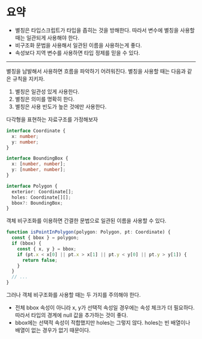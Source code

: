 # 요약

- 별칭은 타입스크립트가 타입을 좁히는 것을 방해한다. 따라서 변수에 별칭을 사용할 때는 일관되게 사용해야 한다.
- 비구조화 문법을 사용해서 일관된 이름을 사용하는게 좋다.
- 속성보다 지역 변수를 사용하면 타입 정제를 믿을 수 있다.

---

별칭을 남발해서 사용하면 흐름을 파악하기 어려워진다. 별칭을 사용할 때는 다음과 같은 규칙을 지키자.

1. 별칭은 일관성 있게 사용한다.
2. 별칭은 의미를 명확히 한다.
3. 별칭은 사용 빈도가 높은 것에만 사용한다.

다각형을 표현하는 자료구조를 가정해보자

```typescript
interface Coordinate {
  x: number;
  y: number;
}

interface BoundingBox {
  x: [number, number];
  y: [number, number];
}

interface Polygon {
  exterior: Coordinate[];
  holes: Coordinate[][];
  bbox?: BoundingBox;
}
```

객체 비구조화를 이용하면 간결한 문법으로 일관된 이름을 사용할 수 있다.

```typescript
function isPointInPolygon(polygon: Polygon, pt: Coordinate) {
  const { bbox } = polygon;
  if (bbox) {
    const { x, y } = bbox;
    if (pt.x < x[0] || pt.x > x[1] || pt.y < y[0] || pt.y > y[1]) {
      return false;
    }
  }
  // ...
}
```

그러나 객체 비구조화를 사용할 때는 두 가지를 주의해야 한다.

- 전체 bbox 속성이 아니라 x, y가 선택적 속성일 경우에는 속성 체크가 더 필요하다. 따라서 타입의 경계에 null 값을 추가하는 것이 좋다.
- bbox에는 선택적 속성이 적합했지만 holes는 그렇지 않다. holes는 빈 배열이나 배열이 없는 경우가 없기 때문이다.
